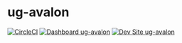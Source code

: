 # ug-avalon

[![CircleCI](https://circleci.com/gh/brharp/ug-avalon.svg?style=shield)](https://circleci.com/gh/brharp/ug-avalon)
[![Dashboard ug-avalon](https://img.shields.io/badge/dashboard-ug_avalon-yellow.svg)](https://dashboard.pantheon.io/sites/ad6d2c5a-6978-4110-a244-ab4f374165a7#dev/code)
[![Dev Site ug-avalon](https://img.shields.io/badge/site-ug_avalon-blue.svg)](http://dev-ug-avalon.pantheonsite.io/)
